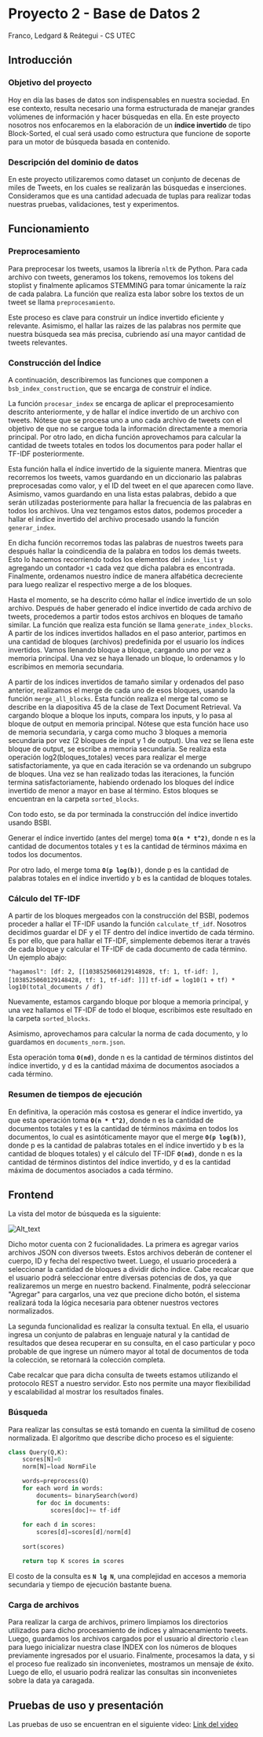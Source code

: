 # Proyecto 2 - Base de Datos 2
Franco, Ledgard & Reátegui - CS UTEC

## Introducción
### Objetivo del proyecto

Hoy en día las bases de datos son indispensables en nuestra sociedad. En ese contexto, resulta necesario una forma estructurada de manejar grandes volúmenes de información y hacer búsquedas en ella. En este proyecto nosotros nos enfocaremos en la elaboración de un **índice invertido** de tipo Block-Sorted, el cual será usado como estructura que funcione de soporte para un motor de búsqueda basada en contenido.

### Descripción del dominio de datos

En este proyecto utilizaremos como dataset un conjunto de decenas de miles de Tweets, en los cuales se realizarán las búsquedas e inserciones. Consideramos que es una cantidad adecuada de tuplas para realizar todas nuestras pruebas, validaciones, test y experimentos. 

## Funcionamiento

### Preprocesamiento

Para preprocesar los tweets, usamos la librería `nltk` de Python. Para cada archivo con tweets, generamos los tokens, removemos los tokens del stoplist y finalmente aplicamos STEMMING para tomar únicamente la raíz de cada palabra. La función que realiza esta labor sobre los textos de un tweet se llama `preprocesamiento`.

Este proceso es clave para construir un índice invertido eficiente y relevante. Asimismo, el hallar las raizes de las palabras nos permite que nuestra búsqueda sea más precisa, cubriendo así una mayor cantidad de tweets relevantes.

### Construcción del Índice

A continuación, describiremos las funciones que componen a `bsb_index_construction`, que se encarga de construir el índice.

La función `procesar_index` se encarga de aplicar el preprocesamiento descrito anteriormente, y de hallar el índice invertido de un archivo con tweets. Nótese que se procesa uno a uno cada archivo de tweets con el objetivo de que no se cargue toda la información directamente a memoria principal. Por otro lado, en dicha función aprovechamos para calcular la cantidad de tweets totales en todos los documentos para poder hallar el TF-IDF posteriormente.

Esta función halla el índice invertido de la siguiente manera. Mientras que recorremos los tweets, vamos guardando en un diccionario las palabras preprocesadas como valor, y el ID del tweet en el que aparecen como llave. Asimismo, vamos guardando en una lista estas palabras, debido a que serán utilizadas posteriormente para hallar la frecuencia de las palabras en todos los archivos. Una vez tengamos estos datos, podemos proceder a hallar el índice invertido del archivo procesado usando la función `generar_index`.

En dicha función recorremos todas las palabras de nuestros tweets para después hallar la coindicendia de la palabra en todos los demás tweets. Esto lo hacemos recorriendo todos los elementos del `index_list` y agregando un contador `+1` cada vez que dicha palabra es encontrada. Finalmente, ordenamos nuestro índice de manera alfabética decreciente para luego realizar el respectivo merge a de los bloques.

Hasta el momento, se ha descrito cómo hallar el índice invertido de un solo archivo. Después de haber generado el índice invertido de cada archivo de tweets, procedemos a partir todos estos archivos en bloques de tamaño similar. La función que realiza esta función se llama `generate_index_blocks`. A partir de los índices invertidos hallados en el paso anterior, partimos en una cantidad de bloques (archivos) predefinida por el usuario los índices invertidos. Vamos llenando bloque a bloque, cargando uno por vez a memoria principal. Una vez se haya llenado un bloque, lo ordenamos y lo escribimos en memoria secundaria.

A partir de los índices invertidos de tamaño similar y ordenados del paso anterior, realizamos el merge de cada uno de esos bloques, usando la función `merge_all_blocks`. Esta función realiza el merge tal como se describe en la diapositiva 45 de la clase de Text Document Retrieval. Va cargando bloque a bloque los inputs, compara los inputs, y lo pasa al bloque de output en memoria principal. Nótese que esta función hace uso de memoria secundaria, y carga como mucho 3 bloques a memoria secundaria por vez (2 bloques de input y 1 de output). Una vez se llena este bloque de output, se escribe a memoria secundaria. Se realiza esta operación log2(bloques_totales) veces para realizar el merge satisfactoriamente, ya que en cada iteración se va ordenando un subgrupo de bloques. Una vez se han realizado todas las iteraciones, la función termina satisfactoriamente, habiendo ordenado los bloques del índice invertido de menor a mayor en base al término. Estos bloques se encuentran en la carpeta `sorted_blocks`.

Con todo esto, se da por terminada la construcción del índice invertido usando BSBI.

Generar el índice invertido (antes del merge) toma **```O(n * t^2)```**, donde n es la cantidad de documentos totales y t es la cantidad de términos máxima en todos los documentos.

Por otro lado, el merge toma **```O(p log(b))```**, donde p es la cantidad de palabras totales en el índice invertido y b es la cantidad de bloques totales.

### Cálculo del TF-IDF

A partir de los bloques mergeados con la construcción del BSBI, podemos proceder a hallar el TF-IDF usando la función `calculate_tf_idf`. Nosotros decidimos guardar el DF y el TF dentro del índice invertido de cada término. Es por ello, que para hallar el TF-IDF, simplemente debemos iterar a través de cada bloque y calcular el TF-IDF de cada documento de cada término. Un ejemplo abajo:

`"hagamosl": [df: 2, [[1038525060129148928, tf: 1, tf-idf: ], [1038525060129148428, tf: 1, tf-idf: ]]]`
`tf-idf = log10(1 + tf) * log10(total_documents / df)`

Nuevamente, estamos cargando bloque por bloque a memoria principal, y una vez hallamos el TF-IDF de todo el bloque, escribimos este resultado en la carpeta `sorted_blocks`.

Asimismo, aprovechamos para calcular la norma de cada documento, y lo guardamos en `documents_norm.json`.

Esta operación toma **```O(nd)```**, donde n es la cantidad de términos distintos del índice invertido, y d es la cantidad máxima de documentos asociados a cada término.

### Resumen de tiempos de ejecución

En definitiva, la operación más costosa es generar el índice invertido, ya que esta operación toma **```O(n * t^2)```**, donde n es la cantidad de documentos totales y t es la cantidad de términos máxima en todos los documentos, lo cual es asintóticamente mayor que el merge **```O(p log(b))```**, donde p es la cantidad de palabras totales en el índice invertido y b es la cantidad de bloques totales) y el cálculo del TF-IDF **```O(nd)```**, donde n es la cantidad de términos distintos del índice invertido, y d es la cantidad máxima de documentos asociados a cada término.

## Frontend

La vista del motor de búsqueda es la siguiente:

![Alt_text](https://i.ibb.co/gj6Rtpw/Captura-de-Pantalla-2020-11-27-a-la-s-11-07-16.png)

Dicho motor cuenta con 2 fucionalidades. La primera es agregar varios archivos JSON con diversos tweets. Estos archivos deberán de contener el cuerpo, ID y fecha del respectivo tweet. Luego, el usuario procederá a seleccionar la cantidad de bloques a dividir dicho índice. Cabe recalcar que el usuario podrá seleccionar entre diversas potencias de dos, ya que realizaremos un merge en nuestro backend. Finalmente, podrá seleccionar "Agregar" para cargarlos, una vez que precione dicho botón, el sistema realizará toda la lógica necesaria para obtener nuestros vectores normalizados.

La segunda funcionalidad es realizar la consulta textual. En ella, el usuario ingresa un conjunto de palabras en lenguaje natural y la cantidad de resultados que desea recuperar en su consulta, en el caso particular y poco probable de que ingrese un número mayor al total de documentos de toda la colección, se retornará la colección completa.

Cabe recalcar que para dicha consulta de tweets estamos utilizando el protocolo REST a nuestro servidor. Esto nos permite una mayor flexibilidad y escalabilidad al mostrar los resultados finales.



### Búsqueda

Para realizar las consultas se está tomando en cuenta la similitud de coseno normalizada. El algoritmo que describe dicho proceso es el siguiente:

```Python
class Query(Q,K):
    scores[N]=0
    norm[N]=load NormFile

    words=preprocess(Q)
    for each word in words:
        documents= binarySearch(word)
        for doc in documents:
            scores[doc]+= tf-idf
    
    for each d in scores:
        scores[d]=scores[d]/norm[d]
    
    sort(scores)

    return top K scores in scores
```

El costo de la consulta es  **```N lg N```**, una complejidad en accesos a memoria secundaria y tiempo de ejecución bastante buena.

### Carga de archivos
Para realizar la carga de archivos, primero limpiamos los directorios utilizados para dicho procesamiento de índices y almacenamiento tweets. Luego, guardamos los archivos cargados por el usuario al directorio ```clean``` para luego inicializar nuestra clase INDEX con los números de bloques previamente ingresados por el usuario. Finalmente, procesamos la data, y si el proceso fue realizado sin inconvenietes, mostramos un mensaje de éxito. Luego de ello, el usuario podrá realizar las consultas sin inconvenietes sobre la data ya caragada.


## Pruebas de uso y presentación
Las pruebas de uso se encuentran en el siguiente video: 
[Link del video](https://drive.google.com/drive/folders/1nxsXNLaz6i0adopcGK6Cm60ZCn4pUPak?usp=sharing)
